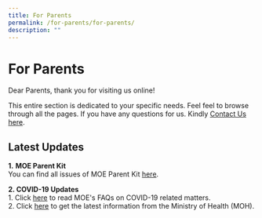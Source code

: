 ```yaml
---
title: For Parents
permalink: /for-parents/for-parents/
description: ""
---
```

For Parents
===========

Dear Parents, thank you for visiting us online!  
  

This entire section is dedicated to your specific needs. Feel feel to browse through all the pages. If you have any questions for us. Kindly [Contact Us here](/contact-us/permalink/).

Latest Updates
--------------

 

**1.** **MOE Parent Kit**  
You can find all issues of MOE Parent Kit [here](https://www.moe.gov.sg/parentkit).  
  
**2\. COVID-19 Updates**    
1\. Click [here](https://www.moe.gov.sg/addressing-top-covid-19-concerns) to read MOE's FAQs on COVID-19 related matters.  
2\. Click [here](https://www.moh.gov.sg/covid-19) to get the latest information from the Ministry of Health (MOH).